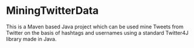 # MiningTwitterData

This is a Maven based Java project which can be used mine Tweets from Twitter on the basis of hashtags and usernames using a standard Twitter4J library made in Java.
